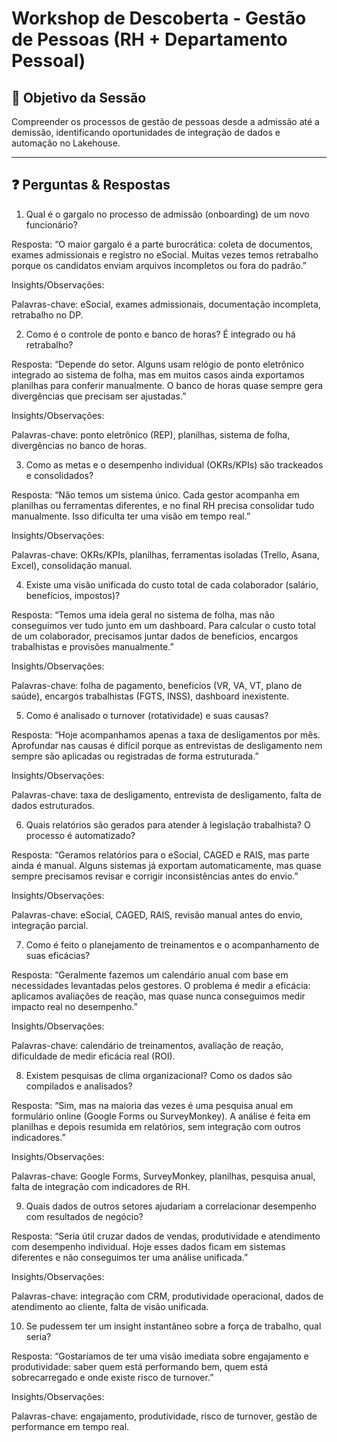 # Workshop de Descoberta - Gestão de Pessoas (RH + Departamento Pessoal)



## 🎯 Objetivo da Sessão
Compreender os processos de gestão de pessoas desde a admissão até a demissão, identificando oportunidades de integração de dados e automação no Lakehouse.

---

## ❓ Perguntas & Respostas

1. Qual é o gargalo no processo de admissão (onboarding) de um novo funcionário?

Resposta:
“O maior gargalo é a parte burocrática: coleta de documentos, exames admissionais e registro no eSocial. Muitas vezes temos retrabalho porque os candidatos enviam arquivos incompletos ou fora do padrão.”

Insights/Observações:

Palavras-chave: eSocial, exames admissionais, documentação incompleta, retrabalho no DP.

2. Como é o controle de ponto e banco de horas? É integrado ou há retrabalho?

Resposta:
“Depende do setor. Alguns usam relógio de ponto eletrônico integrado ao sistema de folha, mas em muitos casos ainda exportamos planilhas para conferir manualmente. O banco de horas quase sempre gera divergências que precisam ser ajustadas.”

Insights/Observações:

Palavras-chave: ponto eletrônico (REP), planilhas, sistema de folha, divergências no banco de horas.

3. Como as metas e o desempenho individual (OKRs/KPIs) são trackeados e consolidados?

Resposta:
“Não temos um sistema único. Cada gestor acompanha em planilhas ou ferramentas diferentes, e no final RH precisa consolidar tudo manualmente. Isso dificulta ter uma visão em tempo real.”

Insights/Observações:

Palavras-chave: OKRs/KPIs, planilhas, ferramentas isoladas (Trello, Asana, Excel), consolidação manual.

4. Existe uma visão unificada do custo total de cada colaborador (salário, benefícios, impostos)?

Resposta:
“Temos uma ideia geral no sistema de folha, mas não conseguimos ver tudo junto em um dashboard. Para calcular o custo total de um colaborador, precisamos juntar dados de benefícios, encargos trabalhistas e provisões manualmente.”

Insights/Observações:

Palavras-chave: folha de pagamento, benefícios (VR, VA, VT, plano de saúde), encargos trabalhistas (FGTS, INSS), dashboard inexistente.

5. Como é analisado o turnover (rotatividade) e suas causas?

Resposta:
“Hoje acompanhamos apenas a taxa de desligamentos por mês. Aprofundar nas causas é difícil porque as entrevistas de desligamento nem sempre são aplicadas ou registradas de forma estruturada.”

Insights/Observações:

Palavras-chave: taxa de desligamento, entrevista de desligamento, falta de dados estruturados.

6. Quais relatórios são gerados para atender à legislação trabalhista? O processo é automatizado?

Resposta:
“Geramos relatórios para o eSocial, CAGED e RAIS, mas parte ainda é manual. Alguns sistemas já exportam automaticamente, mas quase sempre precisamos revisar e corrigir inconsistências antes do envio.”

Insights/Observações:

Palavras-chave: eSocial, CAGED, RAIS, revisão manual antes do envio, integração parcial.

7. Como é feito o planejamento de treinamentos e o acompanhamento de suas eficácias?

Resposta:
“Geralmente fazemos um calendário anual com base em necessidades levantadas pelos gestores. O problema é medir a eficácia: aplicamos avaliações de reação, mas quase nunca conseguimos medir impacto real no desempenho.”

Insights/Observações:

Palavras-chave: calendário de treinamentos, avaliação de reação, dificuldade de medir eficácia real (ROI).

8. Existem pesquisas de clima organizacional? Como os dados são compilados e analisados?

Resposta:
“Sim, mas na maioria das vezes é uma pesquisa anual em formulário online (Google Forms ou SurveyMonkey). A análise é feita em planilhas e depois resumida em relatórios, sem integração com outros indicadores.”

Insights/Observações:

Palavras-chave: Google Forms, SurveyMonkey, planilhas, pesquisa anual, falta de integração com indicadores de RH.

9. Quais dados de outros setores ajudariam a correlacionar desempenho com resultados de negócio?

Resposta:
“Seria útil cruzar dados de vendas, produtividade e atendimento com desempenho individual. Hoje esses dados ficam em sistemas diferentes e não conseguimos ter uma análise unificada.”

Insights/Observações:

Palavras-chave: integração com CRM, produtividade operacional, dados de atendimento ao cliente, falta de visão unificada.

10. Se pudessem ter um insight instantâneo sobre a força de trabalho, qual seria?

Resposta:
“Gostaríamos de ter uma visão imediata sobre engajamento e produtividade: saber quem está performando bem, quem está sobrecarregado e onde existe risco de turnover.”

Insights/Observações:

Palavras-chave: engajamento, produtividade, risco de turnover, gestão de performance em tempo real.